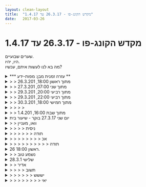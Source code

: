 ```yaml
---
layout: clean-layout
title:  "מקדש הקונג-פו - 26.3.17 עד 1.4.17"
date:   2017-03-26
---
```

# מקדש הקונג-פו - 26.3.17 עד 1.4.17 
שערים שבועיים.<br> היו, יהיו.<br> מה בא לנו לעשות איתם, עכשיו?

<details>
                    <summary>*** עזרה זמנית מבן: מפות-ידע **</summary>
                    יומן השיעורים נוצר למגוון מטרות, ששלוש מהבולטות שבהן, שגם הוזכרו הרבה במהלך השנים:<br> 1. <b>שיקוף לאחרים</b> את מה שעברנו בשיעור, לצרכי משוב ואיסוף מידע שמסייעים לחולל את שיעורינו הבאים טוב יותר.<br> 2. <b>השארת עקבות לעצמנו</b> ולאחרים מהשיעור, המנגישות לעצמנו ולאחרים את הידע שהופיע אצלנו בשיעור.<br> 3. <b>השלמת השיעור</b> בעזרת שאלות ותשובות.<br> <br> סעיף 2 כיום עדיין בתהליך היווצרות.<br> כפי שאפשר לראות, המצב הזה כבר בתהליך שינוי: {מעקב תהליך ההגשמה: 1 2 <b>3</b> 4 5}<br> <br> עזרת &quot;מפות ידע&quot; זמנית זו, תמשיך לפקוד את היומן עד שאראה שהמצב השתנה משמעותית והידע המועבר בשיעורים איננו &quot;הולך לאיבוד&quot;.<br> במסגרת עזרה זמנית זו, אני מתמצת דוגמאות של חלק ממה שמועבר בשיעורים השונים.<br><br><table width='70%' cellpadding='0' cellspacing='0' bgcolor='#C6C7C6'><tr><td height='1'></td></tr></table><br><b>מדברים על מדיטציה:</b> <a href="http://forums.tapuz.co.il/meditation" target="_blank">http://forums.tapuz.co.il/meditation</a><br/><br/>לומדים את אמנות המדיטציה: <a href="http://www.ThePracticalMeditation.com" target="_blank" rel=nofollow>www.ThePracticalMeditation.com</a><br/>לומדים את אמנות היכולת: <a href="http://www.MagicalChanging.com" target="_blank" rel=nofollow>www.MagicalChanging.com</a>
                  </details><details>
                    <summary>> > מתוך ראשון 18:00, 26.3.201</summary>
                    משימה שקיבלנו ממישהו אחר<br> עדיין באפשרותנו לבצע באופן ישיר, מתוכנו, כמשימה שלנו, בשונה מאשר &quot;משימה שקיבלתי מ...&quot;<br> <br> בעודנו מגמישים את גופנו, אפשר לשוחח זה עם זה, במטרה מוגדרת (כגון בכדי להיזכר במשהו ביחד).<br> <br> להלן 9 ואריאציות כאלה ואחרות של עבודת זוגות:<br> <br> 1. רוכב מול רוכב, אחיזת הזרועות של הפרטנר מולנו וטיול איטי איתן באוויר. הנח משתדל להרפותן. האוחז קובע בכל פעם מתי מחליפין, על-ידי כך שפשוט שומט את ידיו של הנח, בתקווה שתישמטנה באופן חופשי.<br> <br> 2. שלוש דחיפות, בתורות.<br> <br> 3. שש טפיחות רצופות, בתורות. שש הטפיחות הרצופות הן מיד ליד, לסרוגין. המקבל משתדל לחסום אותן.<br> <br> 4. קרב נגיעות ותפיסות, כשהשאיפה היא לגעת עם הפרטנר כמו ברציפות אך בנגיעונות קטנות כאלה, רוטטות.<br> <br> 5. התמסרות בכפפה, כמו בכדור, בעיניים עצומות.<br> <br> 6. קרב דריכוֹת.<br> <br> 7. נגיעות הדדיות לפי תור, עם הרגל.<br> <br> 8. כנ&quot;ל, כאשר נעים ומשתדלים לחמוק מהנגיעה.<br> <br> 9. מתבוננים זה על זה בעיניים, תוך השתדלות להעמיק את הרפייתנו, בנינוחות רבה.<br><br><table width='70%' cellpadding='0' cellspacing='0' bgcolor='#C6C7C6'><tr><td height='1'></td></tr></table><br><b>מדברים על מדיטציה:</b> <a href="http://forums.tapuz.co.il/meditation" target="_blank">http://forums.tapuz.co.il/meditation</a><br/><br/>לומדים את אמנות המדיטציה: <a href="http://www.ThePracticalMeditation.com" target="_blank" rel=nofollow>www.ThePracticalMeditation.com</a><br/>לומדים את אמנות היכולת: <a href="http://www.MagicalChanging.com" target="_blank" rel=nofollow>www.MagicalChanging.com</a>
                  </details><details>
                    <summary>> > מתוך שני 07:00, 27.3.201</summary>
                    אפשר להתחיל ולסיים את השיעור בקוד תנועתי המורכב מארבע התנועות הראשונות של פורם &quot;חמש החיות&quot;.<br> <br> אפשר לתאם זה עם זה פעולות מוגדרות בזמן זהה, תוך נסיון לדמיין או לחוש זה את זה, עושים את הפעולה ביחד.<br> <br> אפשר לבחור לנסות לשפר את שליטתנו בכל דבר שהוא, כגון בהרפיה (בלי תנועה ועם תנועה, בתנוחות שונות), בחושים ובדברים חיצוניים לבחירתנו (כגון ממשק של תוכנה כלשהי... או תכניו של ספר כלשהו).<br> <br> אפשר לבדוק עם עצמנו: &quot;האם X הושלם&quot;? כאשר &quot;X&quot; יכול להיות מוחלף בכל רצף מלים בעל משמעות עבורנו, בהקשר זה.<br> <br> להיערכותנו לקראת פעולה (שיעור למשל) יש השפעה על הפעולה.<br><br><table width='70%' cellpadding='0' cellspacing='0' bgcolor='#C6C7C6'><tr><td height='1'></td></tr></table><br><b>מדברים על מדיטציה:</b> <a href="http://forums.tapuz.co.il/meditation" target="_blank">http://forums.tapuz.co.il/meditation</a><br/><br/>לומדים את אמנות המדיטציה: <a href="http://www.ThePracticalMeditation.com" target="_blank" rel=nofollow>www.ThePracticalMeditation.com</a><br/>לומדים את אמנות היכולת: <a href="http://www.MagicalChanging.com" target="_blank" rel=nofollow>www.MagicalChanging.com</a>
                  </details><details>
                    <summary>> > מתוך רביעי 20:00, 29.3.201</summary>
                    נתינת מרחב נוכחת, יכולה להיות כלי עבודה משמעותי.<br><br><table width='70%' cellpadding='0' cellspacing='0' bgcolor='#C6C7C6'><tr><td height='1'></td></tr></table><br><b>מדברים על מדיטציה:</b> <a href="http://forums.tapuz.co.il/meditation" target="_blank">http://forums.tapuz.co.il/meditation</a><br/><br/>לומדים את אמנות המדיטציה: <a href="http://www.ThePracticalMeditation.com" target="_blank" rel=nofollow>www.ThePracticalMeditation.com</a><br/>לומדים את אמנות היכולת: <a href="http://www.MagicalChanging.com" target="_blank" rel=nofollow>www.MagicalChanging.com</a>
                  </details><details>
                    <summary>> > מתוך רביעי 22:00, 29.3.201</summary>
                    אפשר לדמיין את עצמי במצב אחר, משופר, בהיבט מסויים או בתחום מסויים או אפילו בנקודה ספציפית שנבחרת; ולשים לב מה מתאפשר במצב האחר הזה.<br> <br> אפשר לגמד, להקטין, להפוך משהו לקל יותר, זמין יותר, נגיש יותר.<br> <br> בזמן חיפוש אפשר להימנע מלעצור את החיפוש כשמוצאים X אלא להמשיך למצוא אותיות נוספות במרחב החיפוש הנתון, עד שמסיימים את כולו ומוודאים שאין-או-יש אותיות נוספות.<br><br><table width='70%' cellpadding='0' cellspacing='0' bgcolor='#C6C7C6'><tr><td height='1'></td></tr></table><br><b>מדברים על מדיטציה:</b> <a href="http://forums.tapuz.co.il/meditation" target="_blank">http://forums.tapuz.co.il/meditation</a><br/><br/>לומדים את אמנות המדיטציה: <a href="http://www.ThePracticalMeditation.com" target="_blank" rel=nofollow>www.ThePracticalMeditation.com</a><br/>לומדים את אמנות היכולת: <a href="http://www.MagicalChanging.com" target="_blank" rel=nofollow>www.MagicalChanging.com</a>
                  </details><details>
                    <summary>> > מתוך חמישי 18:00, 30.3.201</summary>
                    אפשר לשהות ברובד היצירה, לטפחו ולעשות איתו ודרכו דברים, כולל להקשיב.<br> <br> אפשר להנחות את עצמי ואחרים דמיוניים, מתקדמים ממני.<br> <br> אפשר, בעת שמתרגלים משהו, לשהות לאורך מסלול תרגול והתקדמות ארוך מאד, גם אם בפועל עברנו לתרגול אחר כעבור זמן קצר יחסית.<br> <br> אפשר, מנגיעות זה בזה לסירוגין עם הרגל, להגיע בהדרגה לקרב שכולל בעיטה-לפי-תור. אפשר ללוות את הבעיטה בהברה כלשהי (לדוגמה &quot;טו&quot; או &quot;קח&quot;), על-ידי הבועט, כדי למנוע בלבול במקרה שההתגוננות כוללת בעיטות גם כן.<br> <br> אפשר להשוות את לימודי אמנות הלחימה ללימודי אמנות הציור או כל אמנות אחרת, בכדי לקבל השקות מועילות ולנקות פסולת לוואי מעכבת.<br> <br> אפשר להשתפר בניקוי פסולת הלוואי של תהליך הלמידה; וגם לייצר פחות ופחות ממנה.<br> <br> כשלומדים, אפשר להתייחס לפעילות הנתונה כאל אירוע נקודתי ומיוחד, בפני עצמו, שמכיל הזדמנויות להתבוננות וללמידה.<br> <br> אפשר לקחת דברים מהשיעור, בנקודות גם, בכדי לשפר את הלמידה גם בדיעבד.<br> <br> לפעמים לעזוב משהו, יכול לשפר אותו.<br> <br> כדאי ללמוד כך שהסייען החיצוני הוא בשאיפה פחות ופחות דרוש; ובעזרת אופן הלמידה שלי גם יותר ויותר משמעותי ועוזר, מבלי להפריע לי.<br> <br> משמעותי להיות יכולים להמשיך לנוע, אפילו לאט; ולנקות התניות.<br> <br> אפשר להתבונן על המודרכים בתרגיל מסויים ולראות שכל אחד עובר תהליך שונה לחלוטין; שהרי אם נגיש טיט לעשרה אתרי בניה שונים, שכל אחד מהם נמצא בשלב אחר של הבניה (וגם לא בונים שם אותו הדבר, אף פעם), ברור שהטיט ישמש לדברים שונים ובאופן שונה בכל אחד מאתרי הבניה.<br> <br> אפשר לשאול את עצמי, במה תלמיד שזהו השיעור הראשון או העשירי שלו, היה עושה את זה טוב ממני עכשיו? כי תמיד יש דברים כאלה. זיהוי שלהם, מאפשר לי להתחיל לנקות דברים בקנה מידה אחר; ולהשתפר מאד בלמידה שלי.<br> <br> אני יכול לעשות תרגיל מסויים כרובוט; ואני יכול לעשותו במטרה מסויימת, כגון בשביל ללמוד, להשתפר. האפשרות השניה גורמת לכך שהוא ישתנה ויתפתח - אין בידיו להישאר אותו הדבר.<br> <br> אם כשאני עושה פורם אני עושה אותו כמו מישהו אחר, זהו צד מוגבל בלבד של האמנות, ממש כמו שאם אני שר כמו מישהו אחר, זהו צד מוגבל בלבד של האמנות. בשני המקרים, למן הרגע הראשון, כדאי לי להיות מודע לכך שאף-אחד לא עושה את זה כמוני; ולאפשר לעצמי להשתפר מדי ביצוע, מבלי להתקבע על צורה אחת.<br> <br> משמעותי מאד לאפשר לעצמי לנשום טוב יותר ויותר. בין היתר, בעזרת: הרפיה, שחרור; מודעות לבטן; אפשור לנשימה להיות מלאה; ועוד הרבה דברים.<br> <br> אפשר ללמוד באמצעות הבנה; ולפעול מתוך עצמי. אם אני פועל מתוך חיקוי או כי אמרו לי, זה יכול להיות טוב בעיקר לאותו רגע; ואם ממשיכים עם זה בלי להוסיף לזה שכבות נוספות, כגון את שכבת ההבנה, אין להתפלא אם ההתקדמות נעצרת.<br> <br> האמנות איננה אוסף של דברים קבועים או ידועים מראש. אפשר לעבוד על דברים רבים, כולל על איכויות רבות וחשובות מאד.<br><br><table width='70%' cellpadding='0' cellspacing='0' bgcolor='#C6C7C6'><tr><td height='1'></td></tr></table><br><b>מדברים על מדיטציה:</b> <a href="http://forums.tapuz.co.il/meditation" target="_blank">http://forums.tapuz.co.il/meditation</a><br/><br/>לומדים את אמנות המדיטציה: <a href="http://www.ThePracticalMeditation.com" target="_blank" rel=nofollow>www.ThePracticalMeditation.com</a><br/>לומדים את אמנות היכולת: <a href="http://www.MagicalChanging.com" target="_blank" rel=nofollow>www.MagicalChanging.com</a>
                  </details><details>
                    <summary>> > > > </summary>
                    אפשר לקחת את האנרגיה של מה שקיבלתי (דרך בעיטה, למשל) ולהפכה מיד למשהו שאני נותן (בעיטה משלי, למשל), במיוחד אם קיבלתי את זה טוב (כלומר התחמקתי או בלמתי וכו&#39;, במקרה של בעיטה).<br><br><table width='70%' cellpadding='0' cellspacing='0' bgcolor='#C6C7C6'><tr><td height='1'></td></tr></table><br><b>מדברים על מדיטציה:</b> <a href="http://forums.tapuz.co.il/meditation" target="_blank">http://forums.tapuz.co.il/meditation</a><br/><br/>לומדים את אמנות המדיטציה: <a href="http://www.ThePracticalMeditation.com" target="_blank" rel=nofollow>www.ThePracticalMeditation.com</a><br/>לומדים את אמנות היכולת: <a href="http://www.MagicalChanging.com" target="_blank" rel=nofollow>www.MagicalChanging.com</a>
                  </details><details>
                    <summary>> > מתוך שבת 16:00, 1.4.201</summary>
                    אפשר ללכת תוך כדי העמקה בהרפיה ובחישה (ח&quot;ה).<br> החישה כוללת את המודעות לסביבה.<br> <br> אפשר להשתפר במשהו עוד לפני שמתחילים לעשות אותו.<br> <br> אפשר להציג סדרה של הוראות תנועתיות מוכרות בצורה מקוצרת, על-ידי הצגת פלאש מההתחלה של כל אחד מהתהליכים המוכרים.<br> <br> אפשר להפוך &quot;טכניקה&quot; לחימתית לתרגול באוויר שכולל התקדמות. מעין הליכה.<br> <br> אפשר תוך כדי הליכה לספוג אור לבן; ואחר-כך, כשמגיעים למקום, להקרין אותו לכל הזקוקים לו.<br> <br> אפשר להיות קשובים להנחיות-משנה פנימיות נוספות ושינויים/תוספות כאלה ואחרים הניתנים לנו מבפנים.<br> <br> אפשר להגיע למידע מגוון באמצעות מגוון שאלות לעצמנו. כל שינוי בשאלה, עשוי להניב מאיתנו מידע חדש.<br> <br> אפשר להעלות דברים שמזמן לא עשינו, הגם שרצינו לעשותם.<br> <br> אפשר לגעת בדברים לזמנים קצרים מאד, אפילו כמה שניות או עשרות שניות. יש לכך משמעות.<br> <br> אפשר לסרוק דברים באופן מחזורי, כשבכל פעם משקיעים יותר זמן ואנרגיה בחלק קטן יותר מהטווח.<br> <br> אפשר לתת תשומת לב ארוכה יחסית גם לתרגיל קטן וזניח יחסית; ולהפיק מכך דברים מפתיעים.<br> <br> הסייען החיצוני מתערב ומנסה לעזור לפעמים בכל מיני דרכים ומכל מיני זוויות, אולם השיעור הוא בריאה שלי.<br> <br> אפשר תוך כדי הליכה ומודעות לסביבה, להיזכר בשיעורים הקודמים.<br> <br> כשמגיעים אפשר לתרגל דברים בהם נזכרנו, בעודנו מוסיפים להיות מודעים לסביבתנו.<br> <br> אפשר ללמוד הרבה מלהקשיב לשיעור של אחרים ולהתבונן בו.<br><br><table width='70%' cellpadding='0' cellspacing='0' bgcolor='#C6C7C6'><tr><td height='1'></td></tr></table><br><b>מדברים על מדיטציה:</b> <a href="http://forums.tapuz.co.il/meditation" target="_blank">http://forums.tapuz.co.il/meditation</a><br/><br/>לומדים את אמנות המדיטציה: <a href="http://www.ThePracticalMeditation.com" target="_blank" rel=nofollow>www.ThePracticalMeditation.com</a><br/>לומדים את אמנות היכולת: <a href="http://www.MagicalChanging.com" target="_blank" rel=nofollow>www.MagicalChanging.com</a>
                  </details><details>
                    <summary>יום שני 27.3.17 בוקר - שיעור בית</summary>
                    זמן מקדים: 11 דקות&nbsp;&nbsp;איכות: בינונית-טובה מיקום: פינת האוכל שלי<br> דבריים שהגיעו אליי:<br> ההבנה מהיכן מגיעה תחושת העייפות שאני קם איתה ביומיים האחרונים (המעבר לשעון קיץ, השעון הביולוגי שלי עדיין לא מסונכרן)<br> הרפיה אינה מובנת מאליה.<br> תרגול של תנועה מהנה, הפעם הדגש הוא על ההרפיה. נדרשת לי מודעות כדי להרפות. <br> שילוב השיעור שלי בתוך הבית המתעורר. החלפתי את הדחיה, או ההסתגרות בתוך השיעור בהכלה והתאחדות, מבלי לאבד את הקשב שלי להנחיות. <br> קשב לחושים תוך שגרת בוקר, סנדביצ׳ים, קפה לשרון, שיחה וחיבוק עם רותם. תענוג צרוף. מצאתי את עצמי מתרגש מהצלילות ומהעוצמה של החוויה והרגש. היה מעשיר. מציין לעצמי ליצור פוינטרים שיסייעו לי להעשיר את הצלילות הזו גם מחוץ לשעות השיעור הרשמי. <br> יומן השיעורים - מתבונן בו מתוך סבלנות, הרפיה. (נדרש, אני מוצא שהאיטיות יוצרת אצלי מתח גופני)&nbsp;&nbsp;חלק גדול מהפונקציות וממשק המשתמש לא מתנהג כמו שאני צופה (חיפושים, סינונים) שומר על הרפיה, ממפה את גבולות המוכר והלא מוכר בקומונה. האתר לא מטופח בשלבים אלו. בודק את החוויה של יומן השיעורים מתוך שתי מערכות הפעלה. זו לא מערכת ההפעלה. זה האתר. <br> ממשיך לשפר את אמנות ההרפיה (גם בעת כתיבת העקבות האלו לאחר הסיום הרשמי).<br> סיום שיעור רשמי 09:04
                  </details><details>
                    <summary>> > וואו, מעניין</summary>
                    ה&quot;מעניין&quot; לא מעביר את כל ה&quot;וואו&quot;, חיפשתי מלה אחרת ולא מצאתי.<br> בזכותך בדקתי גם אני דרך שלושה דפדפנים שונים - אותו באג (זמני, אני מקווה) בכולם.<br> <br> איך היה השימוש בארבע התנועות הזהות בשביל תחילת וסיום השיעור?<br> האם חקרת את ההרפיה גם בתנועות מתוך אמנות הלחימה?<br><br><table width='70%' cellpadding='0' cellspacing='0' bgcolor='#C6C7C6'><tr><td height='1'></td></tr></table><br><b>מדברים על מדיטציה:</b> <a href="http://forums.tapuz.co.il/meditation" target="_blank">http://forums.tapuz.co.il/meditation</a><br/><br/>לומדים את אמנות המדיטציה: <a href="http://www.ThePracticalMeditation.com" target="_blank" rel=nofollow>www.ThePracticalMeditation.com</a><br/>לומדים את אמנות היכולת: <a href="http://www.MagicalChanging.com" target="_blank" rel=nofollow>www.MagicalChanging.com</a>
                  </details><details>
                    <summary>> > > > ניסית</summary>
                    בדקתי את ההרפיה, בתחום התנועות מאמנות הלחימה, זיהיתי שבחלק גדול מהתנועות יש בי שכבות תכנות קודמות (חלקן מועילות - שמסייעות לי להטמיע את התנועה בתוכי) יחד עם זאת הן קצת מעכבות אותי והופכות את הנסיון להרפות לגמרי למאתגר.
                  </details><details>
                    <summary>> > > > > > תודה</summary>
                    אני לא בטוח שהשבת על השאלה הראשונה?<br><br><table width='70%' cellpadding='0' cellspacing='0' bgcolor='#C6C7C6'><tr><td height='1'></td></tr></table><br><b>מדברים על מדיטציה:</b> <a href="http://forums.tapuz.co.il/meditation" target="_blank">http://forums.tapuz.co.il/meditation</a><br/><br/>לומדים את אמנות המדיטציה: <a href="http://www.ThePracticalMeditation.com" target="_blank" rel=nofollow>www.ThePracticalMeditation.com</a><br/>לומדים את אמנות היכולת: <a href="http://www.MagicalChanging.com" target="_blank" rel=nofollow>www.MagicalChanging.com</a>
                  </details><details>
                    <summary>> > > > > > > > אכ</summary>
                    השימוש בארבע התנועות כלל התלבטות לגבי אופן הספירה. מה נחשבת כתנועה. החלטתי שכל ספירה שאבחר תהיה ״נכונה״ חיפשתי מה יהיה פרק הרמוני. מצאתי אותו והיה נעים להיכנס ולצאת מהשיעור דרך התנועות. מצאתי את עצמי מתרגל אותן שוב בהמשך השבוע.
                  </details><details>
                    <summary>> > > > > > > > > > תודה</summary>
                    <br><br><table width='70%' cellpadding='0' cellspacing='0' bgcolor='#C6C7C6'><tr><td height='1'></td></tr></table><br><b>מדברים על מדיטציה:</b> <a href="http://forums.tapuz.co.il/meditation" target="_blank">http://forums.tapuz.co.il/meditation</a><br/><br/>לומדים את אמנות המדיטציה: <a href="http://www.ThePracticalMeditation.com" target="_blank" rel=nofollow>www.ThePracticalMeditation.com</a><br/>לומדים את אמנות היכולת: <a href="http://www.MagicalChanging.com" target="_blank" rel=nofollow>www.MagicalChanging.com</a>
                  </details><details>
                    <summary>ראשון 18:00 26.</summary>
                    להמשיך ולזכור ולחפש את העבודה האישית בעת עבודה עם פרטנר לעומת נתינת שרות.<br> קבלת שלל תרגילים זוגיים חלקם מופעים למעלה. קבלתם לרמה שיש הבנה בסיסית וישר עוברים לתרגיל הבא.<br> שמחתי לראות שבעזרת שני אנשים הצלחנו להזכר בכולם.<br> היה לי שיעור לבד, שקיבלתי תרגילים בצורה דומה, ולא כולם עלו לזכרון -טובים השניים מן האחד. <br> <br> שמחתי מאוד להכיר את קרב דריכות. <br> ולמידה של טכניקות חדשות מאוד כיף. <br> מאוד נהניתי בשיעור.
                  </details><details>
                    <summary>> > נשמע טוב</summary>
                    כמה זמן בערך הקדשתם לכל אחת מ-12 הפעילויות המשותפות?<br> ומה היתה האחרונה מביניהן, שסיימה את שיעורכם הרשמי, למעשה?<br> ומתי הסתיים השיעור שלכם?<br> <img src="http://www.timg.co.il/tapuzForum/images/Emo13.gif" alt=":-)"><br><br><table width='70%' cellpadding='0' cellspacing='0' bgcolor='#C6C7C6'><tr><td height='1'></td></tr></table><br><b>מדברים על מדיטציה:</b> <a href="http://forums.tapuz.co.il/meditation" target="_blank">http://forums.tapuz.co.il/meditation</a><br/><br/>לומדים את אמנות המדיטציה: <a href="http://www.ThePracticalMeditation.com" target="_blank" rel=nofollow>www.ThePracticalMeditation.com</a><br/>לומדים את אמנות היכולת: <a href="http://www.MagicalChanging.com" target="_blank" rel=nofollow>www.MagicalChanging.com</a>
                  </details><details>
                    <summary>שלישי 28.3.1</summary>
                    דגשים כלליים לשיעור: נינוחות, שלווה, רוגע.<br> <br> קבלה קסומה: כאשר אני מתרגל קבלה של העכשיו אני נזכר<br> לפי הסדר: נינוחות. שלווה. רוגע. משהו משתנה באופן התרגול,<br> הרבה יותר נעים רגוע. שם לב שיש שם חלק שפשוט רוצה &quot;לעשות<br> את זה כבר&quot;, נוקשות שכזו. ומביא לשם את האיכויות שנזכרו.<br> <br> הקשבה קסומה: שימת לב לצלילים. שוב, עם אותם דגשים.<br> <br> התבוננות קסומה: גם כאן הדגשים חוללו קסם מורגש. הרפיה נעימה שכזו.<br> <br> השתמשתי במהלך השיעור באמירת הדגשים בקול ובלב כאשר אני שם לב למקום אליו המילים מצביעות (שימוש נכון במילים)<br> <br> גמישות (או: &quot;מה שהגוף מבקש&quot;)<br> <br> המשך פיתוח &quot;הזקיף&quot;.<br> <br> סיום לאחר כ50 דקות.
                  </details><details>
                    <summary>> > אדיר</summary>
                    הנש&quot;ר הזה ממש לומד לעוף יפה <img src="http://www.timg.co.il/tapuzForum/images/Emo45.gif" alt="|כן|"><br> מתי התחיל השיעור?<br> וכיצד הוא השפיע על המשך יממתך?<br><br><table width='70%' cellpadding='0' cellspacing='0' bgcolor='#C6C7C6'><tr><td height='1'></td></tr></table><br><b>מדברים על מדיטציה:</b> <a href="http://forums.tapuz.co.il/meditation" target="_blank">http://forums.tapuz.co.il/meditation</a><br/><br/>לומדים את אמנות המדיטציה: <a href="http://www.ThePracticalMeditation.com" target="_blank" rel=nofollow>www.ThePracticalMeditation.com</a><br/>לומדים את אמנות היכולת: <a href="http://www.MagicalChanging.com" target="_blank" rel=nofollow>www.MagicalChanging.com</a>
                  </details><details>
                    <summary>> > > > תשוב</summary>
                    התחלתי בסביבות 19:20.<br> <br> המשך היממה היה רגוע ומאוזן בצורה מפתיעה. אמנם כן לקחתי כדור הרגעה אחרי השיעור (היה לי משהו מלחיץ לעשות מאוחר יותר, מפגש משפחתי כזה) אבל הרגשתי יותר שלו ומאוזן,תחושת&nbsp;&nbsp;איזון לא מגיע עם כדור אלא רק מן הרפיה מלאכותית-רגעית שכזו. אז הרגשתי יותר במרכז שלי וההתנהגות שלי הייתה בהתאם ואהבתי את זה &#128522;
                  </details><details>
                    <summary>> > > > > > יששש</summary>
                    יופי של שיעור - גם במרכיב זה <img src="http://www.timg.co.il/tapuzForum/images/Emo45.gif" alt="|כן|"> <img src="http://www.timg.co.il/tapuzForum/images/Emo39.gif" alt="|פרח|"><br><br><table width='70%' cellpadding='0' cellspacing='0' bgcolor='#C6C7C6'><tr><td height='1'></td></tr></table><br><b>מדברים על מדיטציה:</b> <a href="http://forums.tapuz.co.il/meditation" target="_blank">http://forums.tapuz.co.il/meditation</a><br/><br/>לומדים את אמנות המדיטציה: <a href="http://www.ThePracticalMeditation.com" target="_blank" rel=nofollow>www.ThePracticalMeditation.com</a><br/>לומדים את אמנות היכולת: <a href="http://www.MagicalChanging.com" target="_blank" rel=nofollow>www.MagicalChanging.com</a>
                  </details><details>
                    <summary>> > > > > > > > יאי</summary>
                    
                  </details><details>
                    <summary>28.3.17 שלישי ער</summary>
                    סט משימות במקום שיעור. בבית. <br> <br> 1. מאמר מרתק ונעים על לנוע אל התחושות ולא הרחק מהן <a href='https://www.facebook.com/notes/1048492968551786' target='_blank' style='color:blue;'>https://www.facebook.com/notes/1048492968551786</a> <br> <br> 2. צפייה בוידאו קצר ומגניב על שחרור כאב ראש בעזרת 3 שאלות <a href='https://www.youtube.com/watch?v=UKGtv84aSjo' target='_blank' style='color:blue;'>https://www.youtube.com/watch?v=UKGtv84aSjo</a> <br> <br> 3. קריאת מאמר <a href='https://www.facebook.com/notes/1127376520687648' target='_blank' style='color:blue;'>https://www.facebook.com/notes/1127376520687648</a>  וצפייה בתחושות במהלך הקריאה. התקשיתי למצוא דוגמאות מתאימות. הגישה עצמה נעימה ומתאימה. <br> <br> 4. &quot;ביצוע מדיטציה על &quot;כל הכבוד על כל מה שהשגתי עד לרגע זה; ואני הולך להשיג עוד הרבה יותר, בכל התחומים&quot;.&quot; - היה נעים מאוד. באמת יש פוטנציאל רציני להמשך... <br> <br> 5. &quot;ביצוע מדיטציית &quot;הכל בסדר עכשיו, בדיוק כמו שהוא; אני מתרווח ברגע הזה ומתמסר ליקום&quot; (לאו דווקא עם המלים האלה).&quot;. היה לי נעים. רמת ריכוז לא גבוהה ונסחפתי הרבה במחשבות. <br> <br><br><br><table width='70%' cellpadding='0' cellspacing='0' bgcolor='#C6C7C6'><tr><td height='1'></td></tr></table><br><img border=0 src=../tapuzforum/images/Emo42.gif><br><br><b>יש בי אהבה והיא תנצח.</b><br><br><br><a rel=nofollow href=http://blog.tapuz.co.il/pathoftheone target=_blank style=color:black>http://blog.tapuz.co.il/pathoftheone</a>            <br><br>
                  </details><details>
                    <summary>> > עבודה טובה</summary>
                    כיף לי מאד לדעת שעברת את השיעור המשמעותי הזה.<br> <br> ואפילו עוד יותר מכך, שעברת אותו באופן שבו עברת אותו. <img src="http://www.timg.co.il/tapuzForum/images/Emo45.gif" alt="|כן|"><br> <br> האם נגישה לך מדיטציית &quot;כל הכבוד על כל מה שהשגתי עד לרגע זה; ואני הולך להשיג עוד הרבה יותר, בכל התחומים&quot; גם לביצוע של דקה-שתיים, ככה, באמצע היום, לפתע פתאום?<br> <br> באיזו תנוחה שהית בעת המדיטציות?<br> <br> מה תרצה לנסות לעשות בפעם הבאה שמהותך תנדוד למחוזות אחרים מאשר השער שדרכו אתה מבקש לעבור, בעת &quot;מדיטציה&quot;?<br><br><table width='70%' cellpadding='0' cellspacing='0' bgcolor='#C6C7C6'><tr><td height='1'></td></tr></table><br><b>מדברים על מדיטציה:</b> <a href="http://forums.tapuz.co.il/meditation" target="_blank">http://forums.tapuz.co.il/meditation</a><br/><br/>לומדים את אמנות המדיטציה: <a href="http://www.ThePracticalMeditation.com" target="_blank" rel=nofollow>www.ThePracticalMeditation.com</a><br/>לומדים את אמנות היכולת: <a href="http://www.MagicalChanging.com" target="_blank" rel=nofollow>www.MagicalChanging.com</a>
                  </details><details>
                    <summary>רביעי 29.3.1</summary>
                    שיעור עם אסא, שמנחה אותנו.<br> <br> מתוך כל האפשרויות, הצעדים, הגופים שיכלתי להיות בהם, הבחירות המקריות ושאינם מקריות, אני כאן, שם לב לכך שזה &quot;האחד&quot; שלי. המציאות המושלמת עבורי כעת, כל צעד, נשימה.<br> <br> &quot;ההתרחשות&quot; - כל מה שקורה בי כרגע. גוף, נפש, מצב חיצוני.<br> <br> פורמות.<br> <br> מציגים אחד לשני פורמה כלשהיא.<br> <br> עושה עם כוונה להתרכך, התנועות משפיעות על הגוף. משפיע לטובה על עצמי וגם על הצופה.<br> <br> עושה מול קהל של 2000 איש.<br> <br> עושה פורמה מומצאת שנראית אמיתית.<br> <br> עודה בדגש על &quot;האפקט הצ&#39;י קונגי&quot;.<br> <br> עושה בדגש על דיוק.<br> <br> עושה מול קהל של 10.000 איש, כולל קרובים ומכרים מהעבר.<br> <br> תרגיל: רוכב, חצי סיבוב אחרונית עם בעיטה לאזור הצלעות. שם לב לחוסר איזון...&nbsp;&nbsp;מוציא יותר מדי אנרגיה... לא מתרגל הכי נכון לי כרגע. מזכיר לעצמי שלווה, רוגע, נינוחות. חוזר לעשות - וכבר הרבה יותר טוב <img src="http://www.timg.co.il/tapuzForum/images/Emo13.gif" alt=":-)"><br> <br> אתמול היום ומחר. מה נראה לי לקחת מזה לעכשיו?<br> <br> סיום &#127803;<br>
                  </details><details>
                    <summary>> > פששש... איזה שיעור!</summary>
                    1. כל הכבוד.<br> 2. מתי הוא התחיל?<br> 3. מה היו השפעותיו על המשך היממה ועל היממה שאחרי, שעדיין אני כותב את השאלה הזאת מתוכה?<br><br><table width='70%' cellpadding='0' cellspacing='0' bgcolor='#C6C7C6'><tr><td height='1'></td></tr></table><br><b>מדברים על מדיטציה:</b> <a href="http://forums.tapuz.co.il/meditation" target="_blank">http://forums.tapuz.co.il/meditation</a><br/><br/>לומדים את אמנות המדיטציה: <a href="http://www.ThePracticalMeditation.com" target="_blank" rel=nofollow>www.ThePracticalMeditation.com</a><br/>לומדים את אמנות היכולת: <a href="http://www.MagicalChanging.com" target="_blank" rel=nofollow>www.MagicalChanging.com</a>
                  </details><details>
                    <summary>> > > > תשובה..</summary>
                    1. תודה רבה.<br> 2. ב19:40 אם אני זוכר נכון.<br> 3. הממ... אני לא יודע.<br>
                  </details><details>
                    <summary>> > > > > > תודה</summary>
                    <br><br><table width='70%' cellpadding='0' cellspacing='0' bgcolor='#C6C7C6'><tr><td height='1'></td></tr></table><br><b>מדברים על מדיטציה:</b> <a href="http://forums.tapuz.co.il/meditation" target="_blank">http://forums.tapuz.co.il/meditation</a><br/><br/>לומדים את אמנות המדיטציה: <a href="http://www.ThePracticalMeditation.com" target="_blank" rel=nofollow>www.ThePracticalMeditation.com</a><br/>לומדים את אמנות היכולת: <a href="http://www.MagicalChanging.com" target="_blank" rel=nofollow>www.MagicalChanging.com</a>
                  </details><details>
                    <summary>שני ערב- מטר</summary>
                    באתי עם מטרה ליהנות מעצמי, או ליהנות מישי. הייתי במצב מאוד רועש בתוכי כבר כמה ימים ואמרתי לעצמי שזה בטח יעזור לי לנסות ליהנות מזה, מעצמי.&nbsp;&nbsp;זה באמת היה טוב בשיעור, פשוט להיות עם כל מה שיש בי, וזהו. עזר לי נוכחותם של שאר האנשים כדי להגשים את המטרה. הרגשתי איך הנוכחות שלהם משפיעה עלי ממש ממש לטובה.
                  </details><details>
                    <summary>> > נהדר</summary>
                    מתי הסתיים השיעור שלך?<br> ומתי הגעת לנקודת המפגש?<br> ואיך היה לך בזמן שמהגעתך ועד לתחילת השיעור הרשמי ב-20:20?<br><br><table width='70%' cellpadding='0' cellspacing='0' bgcolor='#C6C7C6'><tr><td height='1'></td></tr></table><br><b>מדברים על מדיטציה:</b> <a href="http://forums.tapuz.co.il/meditation" target="_blank">http://forums.tapuz.co.il/meditation</a><br/><br/>לומדים את אמנות המדיטציה: <a href="http://www.ThePracticalMeditation.com" target="_blank" rel=nofollow>www.ThePracticalMeditation.com</a><br/>לומדים את אמנות היכולת: <a href="http://www.MagicalChanging.com" target="_blank" rel=nofollow>www.MagicalChanging.com</a>
                  </details><details>
                    <summary>> > > > השיעור הסתיים סביב 21:2</summary>
                    נדמה לי.<br> <br> הגעתי לנקודת המפגש ב19:45 בערך.<br> <br> לא ממש זכור לי איך היה לי, אולי זכור לי שהיה קצת נעים להתחיל לתרגל את מה שבחרתי לי כמטרה לשיעור.
                  </details><details>
                    <summary>> > > > > > תודה</summary>
                    <br><br><table width='70%' cellpadding='0' cellspacing='0' bgcolor='#C6C7C6'><tr><td height='1'></td></tr></table><br><b>מדברים על מדיטציה:</b> <a href="http://forums.tapuz.co.il/meditation" target="_blank">http://forums.tapuz.co.il/meditation</a><br/><br/>לומדים את אמנות המדיטציה: <a href="http://www.ThePracticalMeditation.com" target="_blank" rel=nofollow>www.ThePracticalMeditation.com</a><br/>לומדים את אמנות היכולת: <a href="http://www.MagicalChanging.com" target="_blank" rel=nofollow>www.MagicalChanging.com</a>
                  </details><details>
                    <summary>רביעי בוקר 29.3.1</summary>
                    זמן מקדים: עשר דקות&nbsp;&nbsp;מיקום: גינת דובנוב&nbsp;&nbsp;משתתפים: אינגריד, דרור, יואב, רמי, תרצה<br> עבודה/השתעשעות עם סביבות אימון שונות, ברמות אנרגיה שונות. <br> עבודה אישית, מול עבודה עם פרטנרים. עבודה עם דגש גופני מול דגש פנימי, שילובים בין העבודות<br> עבודת זוגות, אני בוחן את האפשרויות שנפתחות לי כשהאחרים מתרגלים, מול מצב שבו אנו חמישה ואני משתתף בתרגול, אם כמשתתף או כצופה. <br> חוויה של קשב עדין, השיעור עובר דרכי באופן חסר מאמץ רוב הזמן<br> תרגול מגע במעגל, הזזות, מגע עם הקרקע, עבודה בזוגות עם החלפה בסוג העבודה בין המשתתפים<br> עבודה פנימית רגועה, שיעור מוצלח מבחינתי, רמת עירנות ומעורבות גבוהה עם נינוחות. <br> אני חווה או מתרשם שגם האחרים קיבלו, עברו או העבירו לעצמם שיעור טוב. <br> מזהה שהקושי או האתגר העיקרי שלי הוא בעיקר לפני השיעור ולא בעת השיעור. <br> יכול לזהות עוד מופעים של התופעה גם בתחומים נוספים. <br> מציין לעצמי להתבונן בחשש, בהתנגדות המקדימה, לראות מה הצבע שלה?
                  </details><details>
                    <summary>> > </summary>
                    <br><br><table width='70%' cellpadding='0' cellspacing='0' bgcolor='#C6C7C6'><tr><td height='1'></td></tr></table><br><b>מדברים על מדיטציה:</b> <a href="http://forums.tapuz.co.il/meditation" target="_blank">http://forums.tapuz.co.il/meditation</a><br/><br/>לומדים את אמנות המדיטציה: <a href="http://www.ThePracticalMeditation.com" target="_blank" rel=nofollow>www.ThePracticalMeditation.com</a><br/>לומדים את אמנות היכולת: <a href="http://www.MagicalChanging.com" target="_blank" rel=nofollow>www.MagicalChanging.com</a>
                  </details><details>
                    <summary>שעור יום ב' 27.3.2017 בק</summary>
                    יום קוםד יואב ואני קיבלנו מבן הנחיות בלתי שגרתיות כדלקמן:<br> <br> הבה נתאם שמחר בבוקר אתם נשארים בביתכם ומתחילים את השיעור הרשמי שלכם ב-06:30 בדיוק, בלי הפרעות סביבכם.<br> אופן התחלת השיעור: ארבע התנועות הראשונות של &quot;חמש החיות&quot;.<br>  <br> המקדש המקדים: בסביבות עשר דקות לפני תחילת השיעור הרשמי ולא אחרי 06:25 (כלומר, מינימום חמש דקות במקדש ההכנה לשיעור, עם עצמכם, בנחת).<br> את הפרטנר/ית שלכם לשיעור נסו להרגיש לא רק ב-06:30 בדיוק, עושה אתכם את תחילת &quot;חמש החיות&quot;, אלא כבר בזמן ההיערכות לשיעור &quot;במקדש המקדים&quot;.<br>  <br> נסו לחוות את הנוכחות של הפרטנר/ית עד לתחילת השיעור ממש.<br> בהמשך, אחרי השיעור, תוכלו לבדוק איתו, אם תרצו, עד כמה הצלחתם בכך.<br>  <br> השתמשו בשעון המסונכרן לשעון הכללי, במקום לנסות לסנכרן זה עם זה.<br> נסו להיות ידידותיים לסביבתכם ולא להיראות מוזרים או לחשוף את עניין ה&quot;6:30 בדיוק&quot;, אלא להצליח להתארגן על כך מבלי להזדקק לחשוף את ההדגשה החיצונית המיוחדת שקיבלתם, אלא נסו להביא את זה מתוככם, כצורת התנהלות טבעית אפשרית שלכם.<br>  <br> לאחר שהשיעור התחיל (באופן האמור) הסתערו לכם עצמאית על שלוש משימות והשלימו אותן מהר וטוב ככל האפשר:<br> 1. שפרו את שליטתכם באמנות ההרפיה, הן בתנועה (דוגמאות: הרמת היד, בעיטות...) והן בלא תנועה (דוגמאות: שכיבה על הגב, עמידת &quot;רוכב&quot;, ישיבה על כסא וכו&#39;).<br> 2. שפרו את שליטתכם בחושיכם, בדגש על הרפיה ונינוחות (לדוגמה, את השמיעה, את הראיה וכו&#39;).<br> 3. שפרו שליטתכם והתמצאותכם ביומן השיעורים (לדוגמה, את הבנתכם את הוראות השימוש שבראש היומן; או את הבנתכם את אפשרויות וסוגי השימוש בו).<br>  <br> החל מהרגע שבו תרגישו בכנות ששלוש המשימות האלה הושלמו, תוכלו לבחור לסיים את שיעורכם ברגע שתרצו.<br> תוכלו כמובן להמשיך ולתרגל ולהשתפר ולהעמיק בהן עוד ועוד, בטרם תבחרו לחתום את השיעור הרשמי.<br>  <br> אופן הסיום של השיעור הרשמי: ארבע התנועות הראשונות של &quot;חמש החיות&quot;.<br>  <br> זוהי פעם ראשונה שאנחנו מנסים פורמט כזה.<br> נראה איך תצליחו, זה בכלל לא מובן מאליו.<br>  <br> אתם מוזמנים להעניק לעצמכם לא רק שיעור איכותי, דקה אחר דקה, אלא גם היערכות איכותית + הגעה איכותית למקדש המקדים וכו&#39;.<br> <br> הנה סיכום השיעור המעשי שלי:<br> <br> 6:20: פתיחת המקדש במדיטציה בישיבה<br> 6:30: 4 תנועות ראשונות של 5 החיות. לא בטוחה שחילקתי נכון את התנועות. אני נהנית ממעין טקסי מעבר קטנים שמסמנים לי את ההתחלה של משהו חדש, או פשוט כסמן מעבר.<br> חשתי בנוכחותו של יואב במרחב השיעור.<br> <br> העמקת הרפיה במצבים שונים: ישיבה, שכיבה, עמידה, ישיבה על כיסא, עמידה על רגל אחת. מאתגר אך מוצלח מאוד.<br> במהלך תרגול השמיעה והראיה, הבנתי שעלי להסיר את משקפיי לעיתים קרובות יותר במהלך היום ולתרגל ראיה ממוקדת.<br> השמיעה שלי מעט השתפרה. מסתמן שחזור חלקי של שמיעה מרחבית.<br> ההרפיה שלי השתפרה פלאים. לפני השיעור היה לי מתח בכתפיים ובמותן ימין ותוך דקות הצלחתי להרפות מהם.<br> לאחר מכן התחלתי לעבוד על המחשב. עברתי על כמה שיתופים של תלמידים אחרים ביומן השיעורים, קראתי את הסיכומים שלהם ואת הערותיו ואת שיתופיו של בן. גם שמתי לב למבנה הדף ולהייררכיית התגובות.<br> סיימתי את השיעור שלי בשעה 8:20 עם 4 התנועות הראשונות של פורם 5 החיות ושוב חשתי בבירור בנוכחותו של יואב במרחב השיעור.<br> חשתי בנוכחותו של יואב בשעה 6:45 ושוב בשעה 8:20. היה נעים לחוש את נוכחותו. זה היה דומה מאוד לחווייה של לראות אותו מתאמן לא רחוק ממני בגינת דובנוב או בכל מקום אחר. <br> יצאתי מהשיעור נינוחה ושלווה, אם כי קצת נסחפתי עם הנינוחות ומעט איחרתי לפגישה בעבודה. הצלחתי לשמור על נינוחות למרות זאת ולא להעניש את עצמי על האיחור שלי.<br> <br>
                  </details><details>
                    <summary>> > איזה יופי, שיעור מופלא</summary>
                    האם תוכלי אכן לתאר את &quot;ארבע התנועות הראשונות של חמש החיות&quot;, כפי שביצעת אותן בתחילתו ובסיומו של אותו שיעור?<br><br><table width='70%' cellpadding='0' cellspacing='0' bgcolor='#C6C7C6'><tr><td height='1'></td></tr></table><br><b>מדברים על מדיטציה:</b> <a href="http://forums.tapuz.co.il/meditation" target="_blank">http://forums.tapuz.co.il/meditation</a><br/><br/>לומדים את אמנות המדיטציה: <a href="http://www.ThePracticalMeditation.com" target="_blank" rel=nofollow>www.ThePracticalMeditation.com</a><br/>לומדים את אמנות היכולת: <a href="http://www.MagicalChanging.com" target="_blank" rel=nofollow>www.MagicalChanging.com</a>
                  </details><details>
                    <summary>שעור יום ד' 29.3.2017 בק</summary>
                    שעור יום ד&#39; 29.3.17<br> הגעתי לנק&#39; המפגש בשעה 6:45.<br> כמעט כולם היו שם, למעט דורית. היו שם: יואב, דרור, רמי ותרצה.<br> בשעה 6:50 יואב קם מישיבתו והודיע שהוא הולך להעביר לנו את השיעור.<br> עברנו לגינת דובנוב בהליכה נינוחה.<br> שם תחילה התמנו בחופשיות, כל אחד לפי בחירתו. אני בחרתי לפני מה שהגוף שלי הוביל אותי אליו: תרגול תנועות שונות בעמידה על רגל אחת. נהניתי מהיציבות המשודרגת שלי בעמידה על רגל אחת.<br> לאחר כ-5 ד&#39; יואב הנחה את כולנו להתאמן על רגל אחת. לאחר מכן תרגלנו כל מיני תרגילים לשדרוג מצב הגוף, כולל גמישות (עצמית), ניתורים קלילים, חיבור אל הקרקע (עשיתי כמה גלגולים די מוצלחים, ממש הייתי גאה בעצמי), תרגולי בעיטות, עמידה בפיסוק רחב, ועוד כמה תרגילים שאני לא זוכרת כרגע.<br> לאחר מכן התחלקנו לזוגות. לאחר שראיתי שדרור, שעמד לימיני, יצר קשר עין עם תרצה ונראה היה ששניהם מעוניינים להתאמן יחד, הפניתי את מבטי לרמי והסכמנו במבט להתאמן יחד.<br> התרגיל הראשון בזוגות שעשינו – כבר לא זוכרת אם הייתה הנחיה ספציפית כזו מצד יואב או אם זו הייתה הצעה של רמי, בכל אופן זכור לי היטב שביצעתי הנחיה של מישהו אחר וזה היה נחמד ונעים – החזקנו ידיים ושנינו נשענו לאחור. זה היה נעים מאוד כי אני סומכת עליו לחלוטין.<br> לאחר מכן עברנו לתרגול הזזות, אז יואב הודיע שמי שאיננו מתרגל מתבונן באחרים וכשהוא בוחר להניח יד על כתף של אחד המשתתפים, זה עובר הצידה ומחליף מקום איתו.<br> לאחר כ-10 ד&#39; יואב תפס את מקומי מול רמי. בחרתי ללכת בזמן הזה לשירותים. לאחר שחזרתי תפסתי את מקומה של תרצה מול דרורי. הצלחתי להזיז אותו כמה פעמים ממקומו, וכך גם הוא.<br> לא זכור לי שתרגלתי הזזות עם יואב או עם תרצה.<br> לאחר מכן עברנו לטכניקות – כך נדמה לי.<br> לסיום התיישבנו במעגל ובעיניים עצומות. נדמה לי שההנחיה הייתה לחשוב איך אנחנו ממשיכים את מה שתרגלנו בשיעור אל תוך היום שלנו.<br> קמתי במצב רוח מעולה ומלאה באנרגיות חיוביות.<br> יצאתי מהשיעור בתחושה של אסירות תודה.
                  </details><details>
                    <summary>> > גם אני נהנה ממנה</summary>
                    <br><br><table width='70%' cellpadding='0' cellspacing='0' bgcolor='#C6C7C6'><tr><td height='1'></td></tr></table><br><b>מדברים על מדיטציה:</b> <a href="http://forums.tapuz.co.il/meditation" target="_blank">http://forums.tapuz.co.il/meditation</a><br/><br/>לומדים את אמנות המדיטציה: <a href="http://www.ThePracticalMeditation.com" target="_blank" rel=nofollow>www.ThePracticalMeditation.com</a><br/>לומדים את אמנות היכולת: <a href="http://www.MagicalChanging.com" target="_blank" rel=nofollow>www.MagicalChanging.com</a>
                  </details><details>
                    <summary>רביעי בוקר 29 במרץ</summary>
                    עברתי שיעור עם אחרים דרך יואב,<br> קבלתי הרבה חופש בחירה באופן נעים<br> ומאפשר,<br> ולקחתי את האחראיות באהבה באופן<br> מטיב.<br> היה שיעור נפלא. נקודה לזיכרון,<br> עבודה עם פורמות שלקחתי לשיעור<br> תנועה שקדם אותי בפורמה הראשונה.
                  </details><details>
                    <summary>שני ערב - עצמאיים + משתפים פעול</summary>
                    מיכל, ריב, ישי, אסא<br> 19:30 - 22:00 לערך<br> <br> + בני אדם כמו האבנים. כל אחד הוא זה לעצמו. אנטי וירוס לביקורת עצמית, שינאה עצמית ובושה. <br> + רובד הפעילות - תשומת לב אליו יכולה להוציא מצפדת - מחבר חזרה אל האנרגיה, אל החיים והתנועה. <br> + ההרגל נטול ההשראה, הפשוט, הוא לעתים כוח חזק מאוד. להשתמש בו נכון כדי להחזיק מבנה נחוץ, לא כדי להחליף את האש.<br> + המסע האגדי ממשיך!!<br> + רובד הנינוחות ורובד הפעילות כשעובדים יחד, משולבים זה בזה. ללמוד את הצורות שבהן זה קורה, קשב בתוך העבודה.<br> + חגורה - שליטה - רגעי התפיסה (יש!!)<br> + כוונה וקשב תוך כדי הליכה בשדרה - הבהובים החוצה ופנימה<br> <br> עוד שיעור פצצה!!<br> תודה ובאהבה!<br> אסא<br>
                  </details><details>
                    <summary>רביעי 20:0</summary>
                    חגי ואני<br> החל בשעה 19:05 כזה<br> והסתיים בסביבות רבע לתשע. <br> <br> *המצב הנוכחי נבחר בקפדנות ובדיוק עבורי מתוך אינסוף האפשרויות<br> *מציג פורמות מול קהל<br> *מאלתר פורמות<br> *שימוש בפורמות כלחשי תנועה<br> <br> <br> <br> <br>
                  </details><details>
                    <summary>קונג פו - שבת - ה-1 באפרי</summary>
                    בין היתר - התבקשתי להיזכר ב-10 צורות עבודה לבד שלא תרגלתי הרבה זמן.<br> נזכרתי בתרגיל לבריאות העיניים הבסיסי, בשבעת השלבים של סביבה פנימית חיצונית, <br> בתרגול שש התדמיות, הרפיית הגוף, הקשבה לשקט...<br> אילו עבודות נפלאות...<br>
                  </details><a href="javascript:history.back()">בית</a>